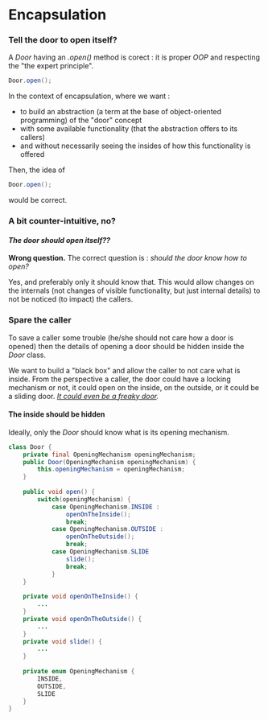 # Encapsulation

### Tell the door to open itself?

A _Door_ having an _.open\(\)_ method is corect : it is proper _OOP_ and respecting the "the expert principle".

```java
Door.open();
```

In the context of encapsulation, where we want :

* to build an abstraction \(a term at the base of object-oriented programming\) of the "door" concept
* with some available functionality \(that the abstraction offers to its callers\)
* and without necessarily seeing the insides of how this functionality is offered 

Then, the idea of

```java
Door.open();
```

would be correct. 

### A bit counter-intuitive, no?

#### _**The door should open itself??**_

**Wrong question.** The correct question is : _should the door know how to open?_ 

Yes, and preferably only it should know that. This would allow changes on the internals \(not changes of visible functionality, but just internal details\) to not be noticed \(to impact\) the callers.

### Spare the caller

To save a caller some trouble \(he/she should not care how a door is opened\) then the details of opening a door should be hidden inside the _Door_ class. 

We want to build a "black box" and allow the caller to not care what is inside. From the perspective a caller, the door could have a locking mechanism or not, it could open on the inside, on the outside, or it could be a sliding door. [_It could even be a freaky door_](https://www.google.ch/search?q=torggler+kinetic+door)_._

#### The inside should be hidden

Ideally, only the _Door_ should know what is its opening mechanism.

```java
class Door {
    private final OpeningMechanism openingMechanism;    
    public Door(OpeningMechanism openingMechanism) {
        this.openingMechanism = openingMechanism;
    }
    
    public void open() {
        switch(openingMechanism) {
            case OpeningMechanism.INSIDE :
                openOnTheInside();
                break;
            case OpeningMechanism.OUTSIDE :
                openOnTheOutside();
                break;
            case OpeningMechanism.SLIDE
                slide();
                break;
            }
    }
    
    private void openOnTheInside() {
        ...
    }    
    private void openOnTheOutside() {
        ...
    }
    private void slide() {
        ...
    }
    
    private enum OpeningMechanism {
        INSIDE,
        OUTSIDE,
        SLIDE
    }
}
```

### 

